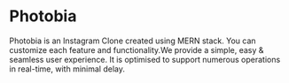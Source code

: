 # Photobia
Photobia is an Instagram Clone created using MERN stack.
You can customize each feature and functionality.We provide a simple, easy & seamless user experience. 
It is optimised to support numerous operations in real-time, with minimal delay. 
